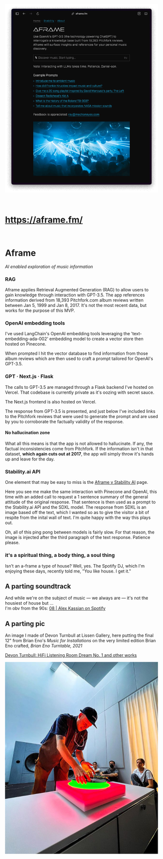 ![Aframe Screenshot](public/screenshot.png)

<br/>

# https://aframe.fm/

<br/>

# Aframe
*AI enabled exploration of music information*

### RAG
Aframe applies Retrieval Augmented Generation (RAG) to allow users to gain knowledge through interaction with GPT-3.5. The app references information derived from 18,393 Pitchfork.com album reviews written between Jan 5, 1999 and Jan 8, 2017. It's not the most recent data, but works for the purpose of this MVP.

### OpenAI embedding tools
I've used LangChain's OpenAI embedding tools leveraging the 'text-embedding-ada-002' embedding model to create a vector store then hosted on Pinecone.

When prompted I hit the vector database to find information from those album reviews which are then used to craft a prompt tailored for OpenAI's GPT-3.5. 

### GPT &middot; Next.js &middot; Flask
The calls to GPT-3.5 are managed through a Flask backend I've hosted on Vercel. That codebase is currently private as it's oozing with secret sauce. 

The Next.js frontend is also hosted on Vercel.

The response from GPT-3.5 is presented, and just below I've included links to the Pitchfork reviews that were used to generate the prompt and are used by you to corroborate the factually validity of the response.

#### No hallucination zone
What all this means is that the app is not allowed to hallucinate. If any, the factual inconsistencies come from Pitchfork. If the information isn't in that dataset, **which again cuts out at 2017**, the app will simply throw it's hands up and leave for the day.

### Stability.ai API
One element that may be easy to miss is the [Aframe v Stability AI](https://aframe.fm/stability) page. 

Here you see me make the same interaction with Pinecone and OpenAI, this time with an added call to request a 1 sentence summary of the general attitude of the original response. That sentence is then used as a prompt to the Stability.ai API and the SDXL model. The response from SDXL is an image based off the text, which I wanted so as to give the visitor a bit of respite from the inital wall of text. I'm quite happy with the way this plays out.

Oh, all of this ping pong between models is fairly slow. For that reason, the image is injected after the third paragraph of the text response. Patience please.

### it's a spiritual thing, a body thing, a soul thing
Isn't an a-frame a type of house? Well, yes. The Spotify DJ, which I'm enjoying these days, recently told me, "You like house. I get it."

## A parting soundtrack
And while we're on the subject of music &mdash;  we always are &mdash;  it's not the housiest of house but ...  
I'm obv from the 90s: [08 | Alex Kassian on Spotify](https://open.spotify.com/playlist/6jEf9vP6uMz6SnqEZT8vtt?si=e5ccbb0154554722)

## A parting pic

An image I made of Devon Turnbull at Lissen Gallery, here putting the final 12" from Brian Eno's *Music for Installations* on the very limited edition Brian Eno crafted, *Brian Eno Turntable, 2021*

[Devon Turnbull: HiFi Listening Room Dream No. 1 and other works](https://www.lissongallery.com/exhibitions/devon-turnbull-ojas-hifi-listening-room-dream-no-1)

![Devon Turnbull at Lissen Gallery](public/devon-lissen.jpg)
